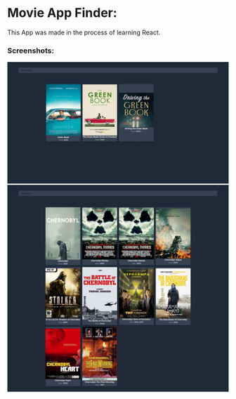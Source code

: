 # Movie App Finder:

This App was made in the process of learning React.

### Screenshots:

![](./screenshots/01.png)
![](./screenshots/02.png)
